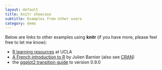 ```yaml
---
layout: default
title: knitr showcase
subtitle: Examples from other users
category: demo
---
```


Below are links to other examples using **knitr** (if you have more, please feel free to let me know):

- [R learning resources](http://www.ats.ucla.edu/stat/R/devel/) at UCLA
- [A French introduction to R](http://alea.fr.eu.org/pages/intro-R) by Julien Barnier (also see [CRAN](http://cran.r-project.org/other-docs.html))
- the [ggplot2 transition guide](https://github.com/djmurphy420/ggplot2-transition-guide) to version 0.9.0
